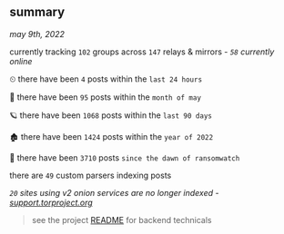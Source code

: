 
## summary
_may 9th, 2022_

currently tracking `102` groups across `147` relays & mirrors - _`58` currently online_

⏲ there have been `4` posts within the `last 24 hours`

🦈 there have been `95` posts within the `month of may`

🪐 there have been `1068` posts within the `last 90 days`

🏚 there have been `1424` posts within the `year of 2022`

🦕 there have been `3710` posts `since the dawn of ransomwatch`

there are `49` custom parsers indexing posts

_`20` sites using v2 onion services are no longer indexed - [support.torproject.org](https://support.torproject.org/onionservices/v2-deprecation/)_

> see the project [README](https://github.com/thetanz/ransomwatch#ransomwatch--) for backend technicals
